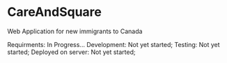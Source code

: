 # CareAndSquare
Web Application for new immigrants to Canada 

Requirments: In Progress...
Development: Not yet started;
Testing: Not yet started;
Deployed on server: Not yet started;
